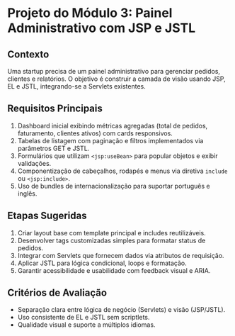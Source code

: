 # Projeto do Módulo 3: Painel Administrativo com JSP e JSTL

## Contexto
Uma startup precisa de um painel administrativo para gerenciar pedidos, clientes e relatórios. O objetivo é construir a camada de visão usando JSP, EL e JSTL, integrando-se a Servlets existentes.

## Requisitos Principais
1. Dashboard inicial exibindo métricas agregadas (total de pedidos, faturamento, clientes ativos) com cards responsivos.
2. Tabelas de listagem com paginação e filtros implementados via parâmetros GET e JSTL.
3. Formulários que utilizam `<jsp:useBean>` para popular objetos e exibir validações.
4. Componentização de cabeçalhos, rodapés e menus via diretiva `include` ou `<jsp:include>`.
5. Uso de bundles de internacionalização para suportar português e inglês.

## Etapas Sugeridas
1. Criar layout base com template principal e includes reutilizáveis.
2. Desenvolver tags customizadas simples para formatar status de pedidos.
3. Integrar com Servlets que fornecem dados via atributos de requisição.
4. Aplicar JSTL para lógica condicional, loops e formatação.
5. Garantir acessibilidade e usabilidade com feedback visual e ARIA.

## Critérios de Avaliação
- Separação clara entre lógica de negócio (Servlets) e visão (JSP/JSTL).
- Uso consistente de EL e JSTL sem scriptlets.
- Qualidade visual e suporte a múltiplos idiomas.
